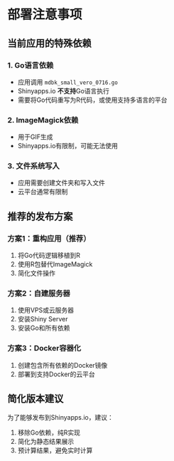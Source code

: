 # 部署注意事项

## 当前应用的特殊依赖

### 1. Go语言依赖
- 应用调用 `mdbk_small_vero_0716.go`
- Shinyapps.io **不支持**Go语言执行
- 需要将Go代码重写为R代码，或使用支持多语言的平台

### 2. ImageMagick依赖
- 用于GIF生成
- Shinyapps.io有限制，可能无法使用

### 3. 文件系统写入
- 应用需要创建文件夹和写入文件
- 云平台通常有限制

## 推荐的发布方案

### 方案1：重构应用（推荐）
1. 将Go代码逻辑移植到R
2. 使用R包替代ImageMagick
3. 简化文件操作

### 方案2：自建服务器
1. 使用VPS或云服务器
2. 安装Shiny Server
3. 安装Go和所有依赖

### 方案3：Docker容器化
1. 创建包含所有依赖的Docker镜像
2. 部署到支持Docker的云平台

## 简化版本建议

为了能够发布到Shinyapps.io，建议：
1. 移除Go依赖，纯R实现
2. 简化为静态结果展示
3. 预计算结果，避免实时计算 